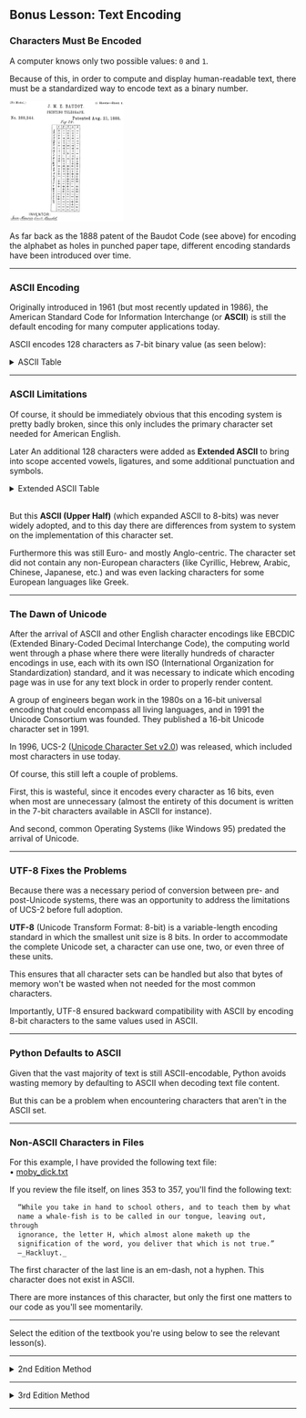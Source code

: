 ## Bonus Lesson: Text Encoding

### Characters Must Be Encoded

A computer knows only two possible values: `0` and `1`.

Because of this, in order to compute and display human-readable text, there
must be a standardized way to encode text as a binary number.

<img src="../../../../00 - Resources/Setup Documents/images/baudot-code.png" style="width: 200px">

As far back as the 1888 patent of the Baudot Code (see above) for encoding the 
alphabet as holes in punched paper tape, different encoding standards have 
been introduced over time.

---

### ASCII Encoding

Originally introduced in 1961 (but most recently updated in 1986), the 
American Standard Code for Information Interchange (or **ASCII**) is still the
default encoding for many computer applications today.

ASCII encodes 128 characters as 7-bit binary value (as seen below):

<details>
<summary>ASCII Table</summary>

|  Dec |  Hex  | Char  |     |  Dec |  Hex  |  Char   |     |  Dec |  Hex  | Char  |     |   Dec |  Hex  | Char  |
| ---: | :---: | :---: | --- | ---: | :---: | :-----: | --- | ---: | :---: | :---: | --- | ----: | :---: | :---: |
|  `0` | `00`  | `NUL` |     | `32` | `20`  | `Space` |     | `64` | `40`  |  `@`  |     |  `96` | `60`  | `｀`  |
|  `1` | `01`  | `SOH` |     | `33` | `21`  |   `!`   |     | `65` | `41`  |  `A`  |     |  `97` | `61`  |  `a`  |
|  `2` | `02`  | `STX` |     | `34` | `22`  |   `"`   |     | `66` | `42`  |  `B`  |     |  `98` | `62`  |  `b`  |
|  `3` | `03`  | `ETX` |     | `35` | `23`  |   `#`   |     | `67` | `43`  |  `C`  |     |  `99` | `63`  |  `c`  |
|  `4` | `04`  | `EOT` |     | `36` | `24`  |   `$`   |     | `68` | `44`  |  `D`  |     | `100` | `64`  |  `d`  |
|  `5` | `05`  | `ENQ` |     | `37` | `25`  |   `%`   |     | `69` | `45`  |  `E`  |     | `101` | `65`  |  `e`  |
|  `6` | `06`  | `ACK` |     | `38` | `26`  |   `&`   |     | `70` | `46`  |  `F`  |     | `102` | `66`  |  `f`  |
|  `7` | `07`  | `BEL` |     | `39` | `27`  |   `'`   |     | `71` | `47`  |  `G`  |     | `103` | `67`  |  `g`  |
|  `8` | `08`  | `BS`  |     | `40` | `28`  |   `(`   |     | `72` | `48`  |  `H`  |     | `104` | `68`  |  `h`  |
|  `9` | `09`  | `AB`  |     | `41` | `29`  |   `)`   |     | `73` | `49`  |  `I`  |     | `105` | `69`  |  `i`  |
| `10` | `0A`  | `LF`  |     | `42` | `2A`  |   `*`   |     | `74` | `4A`  |  `J`  |     | `106` | `6A`  |  `j`  |
| `11` | `0B`  | `VT`  |     | `43` | `2B`  |   `+`   |     | `75` | `4B`  |  `K`  |     | `107` | `6B`  |  `k`  |
| `12` | `0C`  | `FF`  |     | `44` | `2C`  |   `,`   |     | `76` | `4C`  |  `L`  |     | `108` | `6C`  |  `l`  |
| `13` | `0D`  | `CR`  |     | `45` | `2D`  |   `-`   |     | `77` | `4D`  |  `M`  |     | `109` | `6D`  |  `m`  |
| `14` | `0E`  | `SO`  |     | `46` | `2E`  |   `.`   |     | `78` | `4E`  |  `N`  |     | `110` | `6E`  |  `n`  |
| `15` | `0F`  | `SI`  |     | `47` | `2F`  |   `/`   |     | `79` | `4F`  |  `O`  |     | `111` | `6F`  |  `o`  |
| `16` | `10`  | `DLE` |     | `48` | `30`  |   `0`   |     | `80` | `50`  |  `P`  |     | `112` | `70`  |  `p`  |
| `17` | `11`  | `DC1` |     | `49` | `31`  |   `1`   |     | `81` | `51`  |  `Q`  |     | `113` | `71`  |  `q`  |
| `18` | `12`  | `DC2` |     | `50` | `32`  |   `2`   |     | `82` | `52`  |  `R`  |     | `114` | `72`  |  `r`  |
| `19` | `13`  | `DC3` |     | `51` | `33`  |   `3`   |     | `83` | `53`  |  `S`  |     | `115` | `73`  |  `s`  |
| `20` | `14`  | `DC4` |     | `52` | `34`  |   `4`   |     | `84` | `54`  |  `T`  |     | `116` | `74`  |  `t`  |
| `21` | `15`  | `NAK` |     | `53` | `35`  |   `5`   |     | `85` | `55`  |  `U`  |     | `117` | `75`  |  `u`  |
| `22` | `16`  | `SYN` |     | `54` | `36`  |   `6`   |     | `86` | `56`  |  `V`  |     | `118` | `76`  |  `v`  |
| `23` | `17`  | `ETB` |     | `55` | `37`  |   `7`   |     | `87` | `57`  |  `W`  |     | `119` | `77`  |  `w`  |
| `24` | `18`  | `CAN` |     | `56` | `38`  |   `8`   |     | `88` | `58`  |  `X`  |     | `120` | `78`  |  `x`  |
| `25` | `19`  | `EM`  |     | `57` | `39`  |   `9`   |     | `89` | `59`  |  `Y`  |     | `121` | `79`  |  `y`  |
| `26` | `1A`  | `SUB` |     | `58` | `3A`  |   `:`   |     | `90` | `5A`  |  `Z`  |     | `122` | `7A`  |  `z`  |
| `27` | `1B`  | `ESC` |     | `59` | `3B`  |   `;`   |     | `91` | `5B`  |  `[`  |     | `123` | `7B`  |  `{`  |
| `28` | `1C`  | `FS`  |     | `60` | `3C`  |   `<`   |     | `92` | `5C`  |  `\`  |     | `124` | `7C`  | `\|`  |
| `29` | `1D`  | `GS`  |     | `61` | `3D`  |   `=`   |     | `93` | `5D`  |  `]`  |     | `125` | `7D`  |  `}`  |
| `30` | `1E`  | `RS`  |     | `62` | `3E`  |   `>`   |     | `94` | `5E`  |  `^`  |     | `126` | `7E`  |  `~`  |
| `31` | `1F`  | `US`  |     | `63` | `3F`  |   `?`   |     | `95` | `5F`  |  `_`  |     | `127` | `7F`  | `DEL` |

</details>

---

### ASCII Limitations

Of course, it should be immediately obvious that this encoding system is
pretty badly broken, since this only includes the primary character set
needed for American English.

Later An additional 128 characters were added as **Extended ASCII** to
bring into scope accented vowels, ligatures, and some additional
punctuation and symbols.

<details>
<summary>Extended ASCII Table</summary>

|   Dec |  Hex  | Char  |     |   Dec |  Hex  | Char  |     |   Dec |  Hex  | Char  |     |   Dec |  Hex  | Char  |
| ----: | :---: | :---: | --- | ----: | :---: | :---: | --- | ----: | :---: | :---: | --- | ----: | :---: | :---: |
| `128` | `80`  |  `€`  |     | `160` | `A0`  |       |     | `192` | `C0`  |  `À`  |     | `224` | `E0`  |  `à`  |
| `129` | `81`  |       |     | `161` | `A1`  |  `¡`  |     | `193` | `C1`  |  `Á`  |     | `225` | `E1`  |  `á`  |
| `130` | `82`  |  `‚`  |     | `162` | `A2`  |  `¢`  |     | `194` | `C2`  |  `Â`  |     | `226` | `E2`  |  `â`  |
| `131` | `83`  |  `ƒ`  |     | `163` | `A3`  |  `£`  |     | `195` | `C3`  |  `Ã`  |     | `227` | `E3`  |  `ã`  |
| `132` | `84`  |  `„`  |     | `164` | `A4`  |  `¤`  |     | `196` | `C4`  |  `Ä`  |     | `228` | `E4`  |  `ä`  |
| `133` | `85`  |  `…`  |     | `165` | `A5`  |  `¥`  |     | `197` | `C5`  |  `Å`  |     | `229` | `E5`  |  `å`  |
| `134` | `86`  |  `†`  |     | `166` | `A6`  |  `¦`  |     | `198` | `C6`  |  `Æ`  |     | `230` | `E6`  |  `æ`  |
| `135` | `87`  |  `‡`  |     | `167` | `A7`  |  `§`  |     | `199` | `C7`  |  `Ç`  |     | `231` | `E7`  |  `ç`  |
| `136` | `88`  |  `ˆ`  |     | `168` | `A8`  |  `¨`  |     | `200` | `C8`  |  `È`  |     | `232` | `E8`  |  `è`  |
| `137` | `89`  |  `‰`  |     | `169` | `A9`  |  `©`  |     | `201` | `C9`  |  `É`  |     | `233` | `E9`  |  `é`  |
| `138` | `8A`  |  `Š`  |     | `170` | `AA`  |  `ª`  |     | `202` | `CA`  |  `Ê`  |     | `234` | `EA`  |  `ê`  |
| `139` | `8B`  |  `‹`  |     | `171` | `AB`  |  `«`  |     | `203` | `CB`  |  `Ë`  |     | `235` | `EB`  |  `ë`  |
| `140` | `8C`  |  `Œ`  |     | `172` | `AC`  |  `¬`  |     | `204` | `CC`  |  `Ì`  |     | `236` | `EC`  |  `ì`  |
| `141` | `8D`  |       |     | `173` | `AD`  |       |     | `205` | `CD`  |  `Í`  |     | `237` | `ED`  |  `í`  |
| `142` | `8E`  |  `Ž`  |     | `174` | `AE`  |  `®`  |     | `206` | `CE`  |  `Î`  |     | `238` | `EE`  |  `î`  |
| `143` | `8F`  |       |     | `175` | `AF`  |  `¯`  |     | `207` | `CF`  |  `Ï`  |     | `239` | `EF`  |  `ï`  |
| `144` | `90`  |       |     | `176` | `B0`  |  `°`  |     | `208` | `D0`  |  `Ð`  |     | `240` | `F0`  |  `ð`  |
| `145` | `91`  |  `‘`  |     | `177` | `B1`  |  `±`  |     | `209` | `D1`  |  `Ñ`  |     | `241` | `F1`  |  `ñ`  |
| `146` | `92`  |  `'`  |     | `178` | `B2`  |  `²`  |     | `210` | `D2`  |  `Ò`  |     | `242` | `F2`  |  `ò`  |
| `147` | `93`  |  `“`  |     | `179` | `B3`  |  `³`  |     | `211` | `D3`  |  `Ó`  |     | `243` | `F3`  |  `ó`  |
| `148` | `94`  |  `”`  |     | `180` | `B4`  |  `´`  |     | `212` | `D4`  |  `Ô`  |     | `244` | `F4`  |  `ô`  |
| `149` | `95`  |  `•`  |     | `181` | `B5`  |  `µ`  |     | `213` | `D5`  |  `Õ`  |     | `245` | `F5`  |  `õ`  |
| `150` | `96`  |  `–`  |     | `182` | `B6`  |  `¶`  |     | `214` | `D6`  |  `Ö`  |     | `246` | `F6`  |  `ö`  |
| `151` | `97`  |  `—`  |     | `183` | `B7`  |  `·`  |     | `215` | `D7`  |  `×`  |     | `247` | `F7`  |  `÷`  |
| `152` | `98`  |  `˜`  |     | `184` | `B8`  |  `¸`  |     | `216` | `D8`  |  `Ø`  |     | `248` | `F8`  |  `ø`  |
| `153` | `99`  |  `™`  |     | `185` | `B9`  |  `¹`  |     | `217` | `D9`  |  `Ù`  |     | `249` | `F9`  |  `ù`  |
| `154` | `9A`  |  `š`  |     | `186` | `BA`  |  `º`  |     | `218` | `DA`  |  `Ú`  |     | `250` | `FA`  |  `ú`  |
| `155` | `9B`  |  `›`  |     | `187` | `BB`  |  `»`  |     | `219` | `DB`  |  `Û`  |     | `251` | `FB`  |  `û`  |
| `156` | `9C`  |  `œ`  |     | `188` | `BC`  |  `¼`  |     | `220` | `DC`  |  `Ü`  |     | `252` | `FC`  |  `ü`  |
| `157` | `9D`  |       |     | `189` | `BD`  |  `½`  |     | `221` | `DD`  |  `Ý`  |     | `253` | `FD`  |  `ý`  |
| `158` | `9E`  |  `ž`  |     | `190` | `BE`  |  `¾`  |     | `222` | `DE`  |  `Þ`  |     | `254` | `FE`  |  `þ`  |
| `159` | `9F`  |  `Ÿ`  |     | `191` | `BF`  |  `¿`  |     | `223` | `DF`  |  `ß`  |     | `255` | `FF`  |  `ÿ`  |

</details><br>

But this **ASCII (Upper Half)** (which expanded ASCII to 8-bits) was never 
widely adopted, and to this day there are differences from system to system on 
the implementation of this character set.

Furthermore this was still Euro- and mostly Anglo-centric. The character set 
did not contain any non-European characters (like Cyrillic, Hebrew, Arabic, 
Chinese, Japanese, etc.) and was even lacking characters for some European 
languages like Greek.

---

### The Dawn of Unicode

After the arrival of ASCII and other English character encodings like EBCDIC 
(Extended Binary-Coded Decimal Interchange Code), the computing world went 
through a phase where there were literally hundreds of character encodings in 
use, each with its own ISO (International Organization for Standardization) 
standard, and it was necessary to indicate which encoding page was in use for 
any text block in order to properly render content.

A group of engineers began work in the 1980s on a 16-bit universal encoding
that could encompass all living languages, and in 1991 the Unicode Consortium 
was founded. They published a 16-bit Unicode character set in 1991.

In 1996, UCS-2
([Unicode Character Set v2.0](https://www.columbia.edu/kermit/ucs2.html))
was released, which included most characters in use today.

Of course, this still left a couple of problems.

First, this is wasteful, since it encodes every character as 16 bits, even when
most are unnecessary (almost the entirety of this document is written in the 
7-bit characters available in ASCII for instance).

And second, common Operating Systems (like Windows 95) predated the arrival of 
Unicode.

---

### UTF-8 Fixes the Problems

Because there was a necessary period of conversion between pre- and 
post-Unicode systems, there was an opportunity to address the limitations of
UCS-2 before full adoption.

**UTF-8** (Unicode Transform Format: 8-bit) is a variable-length encoding
standard in which the smallest unit size is 8 bits. In order to accommodate
the complete Unicode set, a character can use one, two, or even three of these
units.

This ensures that all character sets can be handled but also that bytes of
memory won't be wasted when not needed for the most common characters.

Importantly, UTF-8 ensured backward compatibility with ASCII by encoding 8-bit
characters to the same values used in ASCII.

---

### Python Defaults to ASCII

Given that the vast majority of text is still ASCII-encodable, Python avoids
wasting memory by defaulting to ASCII when decoding text file content.

But this can be a problem when encountering characters that aren't in the ASCII
set.

---

### Non-ASCII Characters in Files

For this example, I have provided the following text file:  
• [moby_dick.txt](./Files/moby_dick.txt)

If you review the file itself, on lines 353 to 357, you'll find the following
text:

```
  “While you take in hand to school others, and to teach them by what
  name a whale-fish is to be called in our tongue, leaving out, through
  ignorance, the letter H, which almost alone maketh up the
  signification of the word, you deliver that which is not true.”
  —_Hackluyt._
```

The first character of the last line is an em-dash, not a hyphen. This
character does not exist in ASCII.

There are more instances of this character, but only the first one matters to
our code as you'll see momentarily.

---

Select the edition of the textbook you're using below to see the relevant
lesson(s).

---

<details>
<summary>2nd Edition Method</summary>

### Unicode Errors Reading Files

If we use our typical code to read the file...

```python
import os

ROOT_DIR = os.path.dirname(__file__)
file_name = "moby_dick.txt"
file_path = os.path.join(ROOT_DIR, "Files", file_name)

with open(file_path) as f:
    contents = f.read()
    print(len(contents))
```

We'll encounter a `UnicodeDecodeError`

Output:

```
Traceback (most recent call last):
  File "...\09_bonus_ascii_and_utf8.py", line 13, in <module>
    contents = f.read()
               ^^^^^^^^
  File "...\cp1252.py", line 23, in decode
    return codecs.charmap_decode(input,self.errors,decoding_table)[0]
           ^^^^^^^^^^^^^^^^^^^^^^^^^^^^^^^^^^^^^^^^^^^^^^^^^^^^^^^
UnicodeDecodeError: 'charmap' codec can't decode byte 0x9d in position 6589: character maps to <undefined>
```

---

### Fixing the Errors with `encoding="utf=8"`

We can resolve this error by specifying the encoding type as UTF-8 when we
open the file.

```python
import os

ROOT_DIR = os.path.dirname(__file__)
file_name = "moby_dick.txt"
file_path = os.path.join(ROOT_DIR, "Files", file_name)

with open(file_path, encoding="utf-8") as f:
    contents = f.read()
    print(len(contents))
```

Output:

```
1238254
```

</details>

---

<details>
<summary>3rd Edition Method</summary>

### Unicode Errors Reading Files

If we use our typical code to read the file...

```python
from relative_paths import get_path
from pathlib import Path

file_name = "moby_dick.txt"
file_path = get_path(file_name, "Files")
file = Path(file_path)
contents = file.read_text()
print(len(contents))
```

We'll encounter a `UnicodeDecodeError`

Output:

```
Traceback (most recent call last):
  File "...\09_bonus_ascii_and_utf8.py", line 24, in <module>
    contents = file.read_text()
               ^^^^^^^^^^^^^^^^
  File "...\pathlib.py", line 1059, in read_text
    return f.read()
           ^^^^^^^^
  File "...\cp1252.py", line 23, in decode
    return codecs.charmap_decode(input,self.errors,decoding_table)[0]
           ^^^^^^^^^^^^^^^^^^^^^^^^^^^^^^^^^^^^^^^^^^^^^^^^^^^^^^^
UnicodeDecodeError: 'charmap' codec can't decode byte 0x9d in position 6589: character maps to <undefined>
```

---

### Fixing the Errors with `encoding="utf=8"`

We can resolve this error by specifying the encoding type as UTF-8 when we
call `read_text()`, which opens the file under the covers.

```python
from relative_paths import get_path
from pathlib import Path

file_name = "moby_dick.txt"
file_path = get_path(file_name, "Files")
file = Path(file_path)
contents = file.read_text(encoding="utf-8")
print(len(contents))
```

Output:

```
1238254
```

</details>

---
